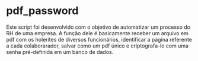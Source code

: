 # pdf_password

Este script foi desenvolvido com o objetivo de automatizar um processo do RH de uma empresa.
A função dele é basicamente receber um arquivo em pdf com os holerites de diversos funcionários, identificar a página referente a cada colaborarador, salvar como um pdf único e criptografa-lo com uma senha pré-definida em um banco de dados. 
